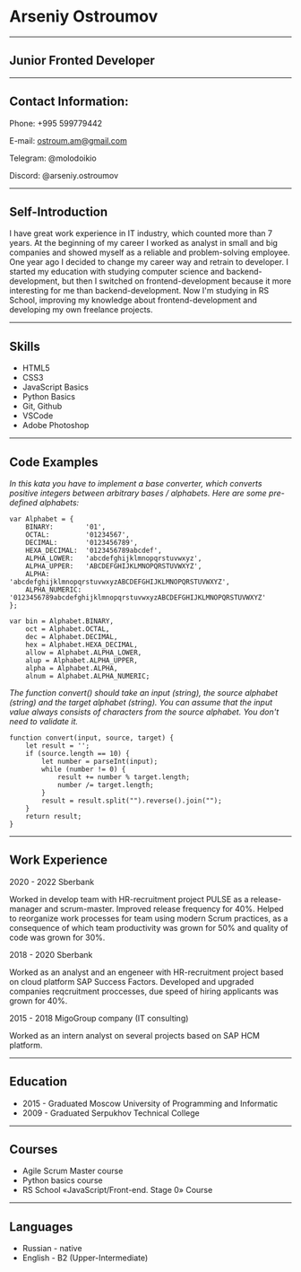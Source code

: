 # Arseniy Ostroumov
-----
## Junior Fronted Developer
-----
## Contact Information:

Phone: +995 599779442

E-mail: ostroum.am@gmail.com

Telegram: @molodoikio

Discord: @arseniy.ostroumov

-----
## Self-Introduction

I have great work experience in IT industry, which counted more than 7 years. At the beginning of my career I worked as analyst in small and big companies and showed myself as a reliable and problem-solving employee. One year ago I decided to change my career way and retrain to developer. I started my education with studying computer science and backend-development, but then I switched on frontend-development because it more interesting for me than backend-development. Now I'm studying in RS School, improving my knowledge about frontend-development and developing my own freelance projects.

-----
## Skills
* HTML5
* CSS3
* JavaScript Basics
* Python Basics
* Git, Github
* VSCode
* Adobe Photoshop
-----
## Code Examples
*In this kata you have to implement a base converter, which converts positive integers between arbitrary bases / alphabets. Here are some pre-defined alphabets:*
```
var Alphabet = {
    BINARY:        '01',
    OCTAL:         '01234567',
    DECIMAL:       '0123456789',
    HEXA_DECIMAL:  '0123456789abcdef',
    ALPHA_LOWER:   'abcdefghijklmnopqrstuvwxyz',
    ALPHA_UPPER:   'ABCDEFGHIJKLMNOPQRSTUVWXYZ',
    ALPHA:         'abcdefghijklmnopqrstuvwxyzABCDEFGHIJKLMNOPQRSTUVWXYZ',
    ALPHA_NUMERIC: '0123456789abcdefghijklmnopqrstuvwxyzABCDEFGHIJKLMNOPQRSTUVWXYZ'
};

var bin = Alphabet.BINARY, 
    oct = Alphabet.OCTAL, 
    dec = Alphabet.DECIMAL, 
    hex = Alphabet.HEXA_DECIMAL,
    allow = Alphabet.ALPHA_LOWER, 
    alup = Alphabet.ALPHA_UPPER, 
    alpha = Alphabet.ALPHA, 
    alnum = Alphabet.ALPHA_NUMERIC;
```
*The function convert() should take an input (string), the source alphabet (string) and the target alphabet (string). You can assume that the input value always consists of characters from the source alphabet. You don't need to validate it.*
```
function convert(input, source, target) {
    let result = '';
    if (source.length == 10) {
        let number = parseInt(input);
        while (number != 0) {
            result += number % target.length;
            number /= target.length;
        }
        result = result.split("").reverse().join("");
    }
    return result;
}
```
-----
## Work Experience
2020 - 2022 Sberbank

Worked in develop team with HR-recruitment project PULSE as a release-manager and scrum-master. Improved release frequency for 40%. Helped to reorganize work processes for team using modern Scrum practices, as a consequence of which team productivity was grown for 50% and quality of code was grown for 30%.

2018 - 2020 Sberbank

Worked as an analyst and an engeneer with HR-recruitment project based on cloud platform SAP Success Factors. Developed and upgraded companies reqcruitment proccesses, due speed of hiring applicants was grown for 40%.

2015 - 2018 MigoGroup company (IT consulting)

Worked as an intern analyst on several projects based on SAP HCM platform.

-----
## Education
* 2015 - Graduated Moscow University of Programming and Informatic
* 2009 - Graduated Serpukhov Technical College
-----
## Courses
* Agile Scrum Master course
* Python basics course
* RS School «JavaScript/Front-end. Stage 0» Course
-----
## Languages
* Russian - native
* English - B2 (Upper-Intermediate)
